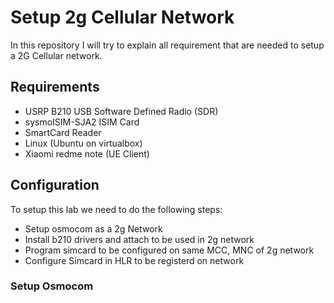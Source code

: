 # Setup 2g Cellular Network
In this repository I will try to explain all requirement that are needed to setup a 2G Cellular network.

## Requirements

- USRP B210 USB Software Defined Radio (SDR)
- sysmoISIM-SJA2 ISIM Card 
- SmartCard Reader
- Linux (Ubuntu on virtualbox)
- Xiaomi redme note (UE Client)

## Configuration

To setup this lab we need to do the following steps:

- Setup osmocom as a 2g Network
- Install b210 drivers and attach to be used in 2g network
- Program simcard to be configured on same MCC, MNC of 2g network
- Configure Simcard in HLR to be registerd on network

### Setup Osmocom

